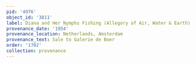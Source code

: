 ```yaml
---
pid: '4976'
object_id: '3811'
label: Diana and Her Nymphs Fishing (Allegory of Air, Water & Earth)
provenance_date: '1954'
provenance_location: Netherlands, Amsterdam
provenance_text: Sale to Galerie de Boer
order: '1702'
collection: provenance
---
```


